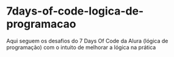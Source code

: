 # 7days-of-code-logica-de-programacao
Aqui seguem os desafios do 7 Days Of Code da Alura (lógica de programação) com o intuito de melhorar a lógica na prática
